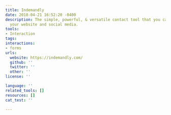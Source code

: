 ```yaml
---
title: Indemandly
date: 2018-04-21 16:52:20 -0400
description: The simple, powerful, & versatile contact tool that you can stick on
  your website and social media.
tools:
- Interaction
tags:
interactions:
- forms
urls:
  website: https://indemandly.com/
  github: ''
  twitter: ''
  other: ''
license: ''

language: ''
related_tools: []
resources: []
cat_test: ''

---
```

